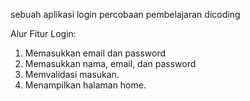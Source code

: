 sebuah aplikasi login percobaan pembelajaran dicoding

Alur Fitur Login:
1. Memasukkan email dan password
1. Memasukkan nama, email, dan password
2. Memvalidasi masukan.
3. Menampilkan halaman home.
